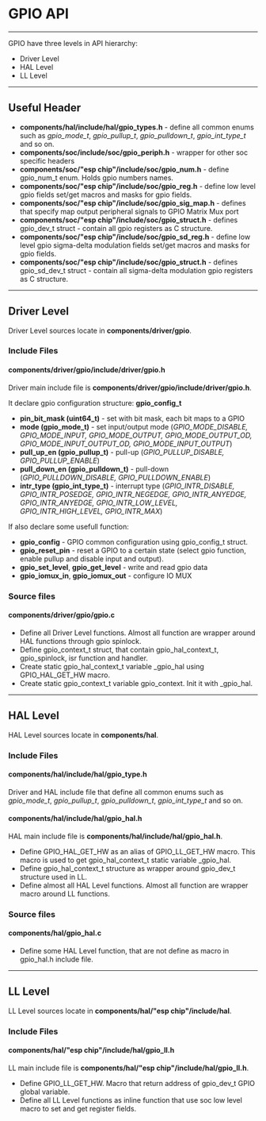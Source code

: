 # GPIO API

------

GPIO have three levels in API hierarchy:

- Driver Level
- HAL Level
- LL Level

------

## Useful Header

- **components/hal/include/hal/gpio_types.h** - define all common enums such as *gpio_mode_t*,  *gpio_pullup_t*, *gpio_pulldown_t*, *gpio_int_type_t* and so on.
- **components/soc/include/soc/gpio_periph.h** - wrapper for other soc specific headers
- **components/soc/"esp chip"/include/soc/gpio_num.h** - define gpio_num_t enum. Holds gpio numbers names.
- **components/soc/"esp chip"/include/soc/gpio_reg.h** - define low level gpio fields set/get macros and masks for gpio fields.
- **components/soc/"esp chip"/include/soc/gpio_sig_map.h** - defines that specify map output peripheral signals to GPIO Matrix Mux port
- **components/soc/"esp chip"/include/soc/gpio_struct.h** - defines gpio_dev_t struct - contain all gpio registers as C structure.
- **components/soc/"esp chip"/include/soc/gpio_sd_reg.h** - define low level gpio sigma-delta modulation fields set/get macros and masks for gpio fields.
- **components/soc/"esp chip"/include/soc/gpio_struct.h** - defines  gpio_sd_dev_t struct - contain all sigma-delta modulation gpio registers as C structure.

------

## Driver Level

Driver Level  sources locate in **components/driver/gpio**.

### Include Files

#### components/driver/gpio/include/driver/gpio.h

Driver main include file is **components/driver/gpio/include/driver/gpio.h**. 

It declare gpio configuration structure: **gpio_config_t**

- **pin_bit_mask (uint64_t)** - set with bit mask, each bit maps to a GPIO
- **mode (gpio_mode_t)**  - set input/output mode (*GPIO_MODE_DISABLE, GPIO_MODE_INPUT, GPIO_MODE_OUTPUT, GPIO_MODE_OUTPUT_OD, GPIO_MODE_INPUT_OUTPUT_OD, GPIO_MODE_INPUT_OUTPUT*)
- **pull_up_en (gpio_pullup_t)** - pull-up (*GPIO_PULLUP_DISABLE, GPIO_PULLUP_ENABLE*)
- **pull_down_en (gpio_pulldown_t)** - pull-down (*GPIO_PULLDOWN_DISABLE, GPIO_PULLDOWN_ENABLE*)
- **intr_type (gpio_int_type_t)** - interrupt type (*GPIO_INTR_DISABLE, GPIO_INTR_POSEDGE, GPIO_INTR_NEGEDGE, GPIO_INTR_ANYEDGE, GPIO_INTR_ANYEDGE, GPIO_INTR_LOW_LEVEL, GPIO_INTR_HIGH_LEVEL, GPIO_INTR_MAX*)

If also declare some usefull function:

- **gpio_config** - GPIO common configuration using gpio_config_t struct.
- **gpio_reset_pin** - reset a GPIO to a certain state (select gpio function, enable pullup and disable input and output).
- **gpio_set_level**, **gpio_get_level** - write and read gpio data
- **gpio_iomux_in**, **gpio_iomux_out** - configure IO MUX



### Source files

#### components/driver/gpio/gpio.c 

- Define all Driver Level functions. Almost all function are wrapper around HAL functions through gpio spinlock.
- Define gpio_context_t struct, that contain gpio_hal_context_t, gpio_spinlock, isr function and handler.
- Create static gpio_hal_context_t variable _gpio_hal using GPIO_HAL_GET_HW macro.
- Create static gpio_context_t variable gpio_context. Init it with _gpio_hal. 



------

## HAL Level

HAL Level  sources locate in **components/hal**.

### Include Files

#### components/hal/include/hal/gpio_type.h

Driver and HAL include file that define all common enums such as *gpio_mode_t*,  *gpio_pullup_t*, *gpio_pulldown_t*, *gpio_int_type_t* and so on.

#### components/hal/include/hal/gpio_hal.h

HAL main include file is **components/hal/include/hal/gpio_hal.h**. 

- Define GPIO_HAL_GET_HW as an alias of GPIO_LL_GET_HW macro. This macro is used to get gpio_hal_context_t static variable _gpio_hal.
- Define gpio_hal_context_t structure as wrapper around gpio_dev_t structure used in LL.
- Define almost all HAL Level functions. Almost all function are wrapper macro around LL functions.



### Source files

#### components/hal/gpio_hal.c 

- Define some HAL Level function, that are not define as macro in gpio_hal.h include file.



------

## LL Level

LL Level  sources locate in **components/hal/"esp chip"/include/hal**.

### Include Files

#### components/hal/"esp chip"/include/hal/gpio_ll.h

LL main include file is **components/hal/"esp chip"/include/hal/gpio_ll.h**. 

- Define GPIO_LL_GET_HW. Macro that return address of gpio_dev_t GPIO global variable.
- Define all LL Level functions as inline function that use soc low level macro to set and get register fields.